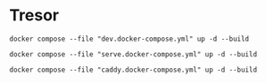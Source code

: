 # Tresor

```shell
docker compose --file "dev.docker-compose.yml" up -d --build
```

```shell
docker compose --file "serve.docker-compose.yml" up -d --build
```

```shell
docker compose --file "caddy.docker-compose.yml" up -d --build
```
